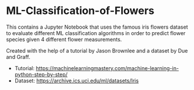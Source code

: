 # ML-Classification-of-Flowers
This contains a Jupyter Notebook that uses the famous iris flowers dataset to evaluate different ML classification algorithms in order to predict flower species given 4 different flower measurements.

Created with the help of a tutorial by Jason Brownlee and a dataset by Due and Graff.
- Tutorial: https://machinelearningmastery.com/machine-learning-in-python-step-by-step/
- Dataset: https://archive.ics.uci.edu/ml/datasets/Iris
